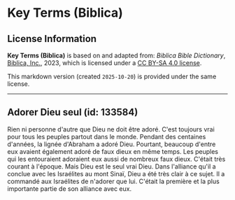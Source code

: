 # Key Terms (Biblica)

## License Information

**Key Terms (Biblica)** is based on and adapted from: _Biblica Bible Dictionary_, [Biblica, Inc.](https://www.biblica.com/), 2023, which is licensed under a [CC BY-SA 4.0 license](https://creativecommons.org/licenses/by-sa/4.0/legalcode.en).

This markdown version (created `2025-10-20`) is provided under the same license.



--------------------------------

## Adorer Dieu seul (id: 133584)

Rien ni personne d'autre que Dieu ne doit être adoré. C'est toujours vrai pour tous les peuples partout dans le monde. Pendant des centaines d'années, la lignée d'Abraham a adoré Dieu. Pourtant, beaucoup d'entre eux avaient également adoré de faux dieux en même temps. Les peuples qui les entouraient adoraient eux aussi de nombreux faux dieux. C'était très courant à l'époque. Mais Dieu est le seul vrai Dieu. Dans l'alliance qu'il a conclue avec les Israélites au mont Sinaï, Dieu a été très clair à ce sujet. Il a commandé aux Israélites de n'adorer que lui. C'était la première et la plus importante partie de son alliance avec eux.


